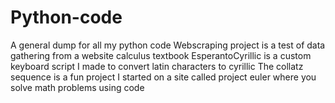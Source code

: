 # Python-code
A general dump for all my python code
Webscraping project is a test of data gathering from a website calculus textbook
EsperantoCyrillic is a custom keyboard script I made to convert latin characters to cyrillic
The collatz sequence is a fun project I started on a site called project euler where you solve math problems using code
